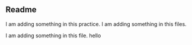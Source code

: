 ## Readme


I am adding something in this practice.
I am adding something in this files.

I am adding something in this file.
hello

